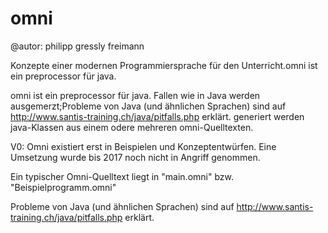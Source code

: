 omni
====

@autor: philipp gressly freimann


Konzepte einer modernen Programmiersprache für den Unterricht.omni ist ein preprocessor für java.
    
omni ist ein preprocessor für java.
Fallen wie in Java werden ausgemerzt;Probleme von Java (und ähnlichen Sprachen) sind auf 
http://www.santis-training.ch/java/pitfalls.php
erklärt.
generiert werden java-Klassen aus einem odere mehreren omni-Quelltexten.

V0:
  Omni existiert erst in Beispielen und Konzeptentwürfen.
  Eine Umsetzung wurde bis 2017 noch nicht in Angriff genommen.

Ein typischer Omni-Quelltext liegt in "main.omni"
bzw. "Beispielprogramm.omni"

Probleme von Java (und ähnlichen Sprachen) sind auf 
http://www.santis-training.ch/java/pitfalls.php
erklärt.
